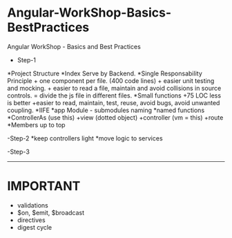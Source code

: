 # Angular-WorkShop-Basics-BestPractices
Angular WorkShop - Basics and Best Practices


- Step-1

*Project Structure
*Index Serve by Backend.
*Single Responsability Principle
    + one component per file. (400 code lines)
    + easier unit testing and mocking.
    + easier to read a file, maintain and avoid collisions in source controls.
    = divide the js file in different files.
*Small functions
    +75 LOC less is better
    +easier to read, maintain, test, reuse, avoid bugs, avoid unwanted coupling.
*IIFE
*app Module - submodules naming
*named functions
*ControllerAs (use this)
    +view (dotted object)
    +controller (vm = this)
    +route
*Members up to top


-Step-2
*keep controllers light
*move logic to services


-Step-3

--------------------------------------------------------------------------
# IMPORTANT
- validations
- $on, $emit, $broadcast
- directives
- digest cycle